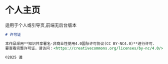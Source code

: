 # 个人主页
适用于个人或引导页,前端无后台版本

```markdown
# 许可证

本作品采用**知识共享署名-非商业性使用4.0国际许可协议(CC BY-NC4.0)**进行许可.
要查看完整许可证，请访问：<https://creativecommons.org/licenses/by-nc/4.0/>

©2025 谶
```
